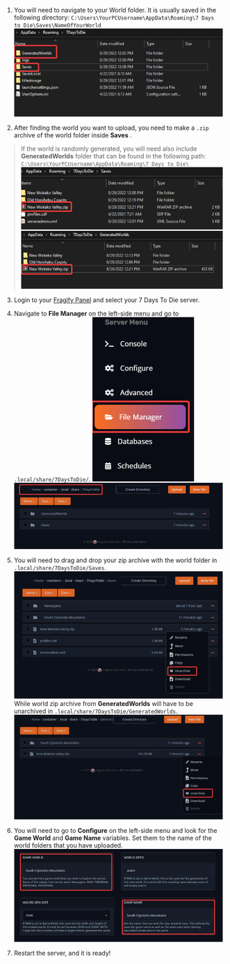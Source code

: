 
1. You will need to navigate to your World folder. It is usually saved in the following directory: `C:\Users\YourPCUsername\AppData\Roaming\7 Days to Die\Saves\NameOfYourWorld`
![](images/world.png)

2. After finding the world you want to upload, you need to make a `.zip` archive of the world folder inside **Saves** .
> If the world is randomly generated, you will need also include **GeneratedWorlds** folder that can be found in the following path: `C:\Users\YourPCUsername\AppData\Roaming\7 Days to Die\`
![](images/saves.png)
![](images/generated-worlds.png)

3. Login to your [Fragify Panel](https://panel.fragify.net/auth/login) and select your 7 Days To Die server.

4. Navigate to **File Manager** on the left-side menu and go to `.local/share/7DaysToDie/`.
![File Manager](images/file-manager.png)
![](images/example-world.png)

5. You will need to drag and drop your zip archive with the world folder in `.local/share/7DaysToDie/Saves`.
![](images/example-saves.png)
 While world zip archive from **GeneratedWorlds** will have to be unarchived in `.local/share/7DaysToDie/GeneratedWorlds`.
 ![](images/example-generatedworlds.png)

6. You will need to go to **Configure** on the left-side menu and look for the **Game World** and **Game Name** variables. Set them to the name of the world folders that you have uploaded. 
![](images/example-gameworld.png)

7. Restart the server, and it is ready!